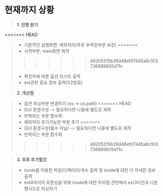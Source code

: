 현재까지 상황
===================

> **1. 진행 분기**

<<<<<<< HEAD
> - 기본적인 실행화면, 예외처리(추후 부족한부분 보강)
=======
> - 시작부분, main화면 제작
>>>>>>> 49205315b26d48ef07445a6c103726889805d7fc
> - 확장자에 따른 옵션 리스트 출력
> - ext관련 중요 정보 출력(1/2완료)

> **2. 개선점**

> - 옵션 파싱부분 변경하기 (os -> os.path)
<<<<<<< HEAD
> - GUI 환경구성 -> 필요하다면 나중에 별도로 제작
> - 반복되는 부분 함수화
> - 예외처리 추가가능한 부분 추가
=======
> - GUI 환경구성(필수 아님) -> 필요하다면 나중에 별도로 제작
> - 반복되는 부분 함수화
>>>>>>> 49205315b26d48ef07445a6c103726889805d7fc

> **3. 추후 추가할것**

> - inode를 이용한 파일(디렉터리)개수 출력 및 inode에 대한 더 자세한 정보 출력
> - ext4까지의 호환성을 위해 inode에 대한 차이점 관련해서 ext3이전과 다른 형식으로 파싱하기